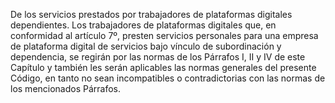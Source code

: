 De los servicios prestados por trabajadores de plataformas digitales dependientes. Los trabajadores de plataformas digitales que, en conformidad al artículo 7º, presten servicios personales para una empresa de plataforma digital de servicios bajo vínculo de subordinación y dependencia, se regirán por las normas de los Párrafos I, II y IV de este Capítulo y también les serán aplicables las normas generales del presente Código, en tanto no sean incompatibles o contradictorias con las normas de los mencionados Párrafos.
